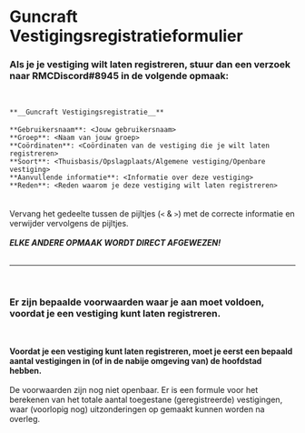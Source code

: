 # Guncraft Vestigingsregistratieformulier

### Als je je vestiging wilt laten registreren, stuur dan een verzoek naar RMCDiscord#8945 in de volgende opmaak:
<br>

`**__Guncraft Vestigingsregistratie__**`<br>
<br>
`**Gebruikersnaam**: <Jouw gebruikersnaam>`<br>
`**Groep**: <Naam van jouw groep>`<br>
`**Coördinaten**: <Coördinaten van de vestiging die je wilt laten registreren>`<br>
`**Soort**: <Thuisbasis/Opslagplaats/Algemene vestiging/Openbare vestiging>`<br>
`**Aanvullende informatie**: <Informatie over deze vestiging>`<br>
`**Reden**: <Reden waarom je deze vestiging wilt laten registreren>`<br>
<br><br>
Vervang het gedeelte tussen de pijltjes (`<` & `>`) met de correcte informatie en verwijder vervolgens de pijltjes.<br>
<br>
_**ELKE ANDERE OPMAAK WORDT DIRECT AFGEWEZEN!**_
<br><br>

---
<br>

### Er zijn bepaalde voorwaarden waar je aan moet voldoen, voordat je een vestiging kunt laten registreren.
<br>

**Voordat je een vestiging kunt laten registreren, moet je eerst een bepaald aantal vestigingen in (of in de nabije omgeving van) de hoofdstad hebben.**<br>
<br>
De voorwaarden zijn nog niet openbaar. Er is een formule voor het berekenen van het totale aantal toegestane (geregistreerde) vestigingen, waar (voorlopig nog) uitzonderingen op gemaakt kunnen worden na overleg.
